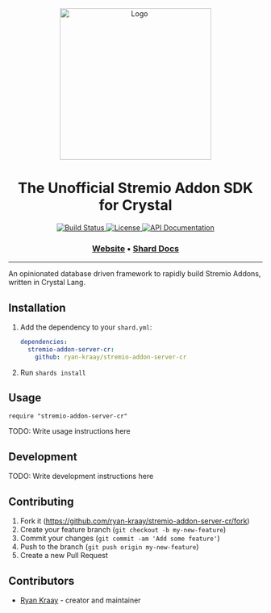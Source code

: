 <div align="center">
  <a href="https://github.com/ryan-kraay/stremio-addon-server-cr/" target="_blank" rel="noopener noreferrer">
    <img width="300" src="https://raw.githubusercontent.com/ryan-kraay/stremio-addon-server-cr/7-add-autogenerated-docs-and-formatting/assets/logo.png" alt="Logo">
  </a>
  
  <h1>The Unofficial Stremio Addon SDK for Crystal</h1>
  
  <p>
    <a href="https://github.com/ryan-kraay/stremio-addon-server-cr/actions/workflows/ci.yml">
      <img src="https://github.com/ryan-kraay/stremio-addon-server-cr/actions/workflows/ci.yml/badge.svg" alt="Build Status">
    </a>
    <a href="https://github.com/ryan-kraay/stremio-addon-server-cr/blob/main/LICENSE">
      <img src="https://img.shields.io/github/license/ryan-kraay/stremio-addon-server-cr.svg" alt="License">
    </a>
    <a href="https://ryan-kraay.github.io/stremio-addon-server-cr/index.html">
      <img src="https://img.shields.io/badge/documentation-API-f06" alt="API Documentation">
    </a> 
  </p>

  <h3>
    <a href="https://github.com/ryan-kraay/stremio-addon-server-cr/">Website</a>
    <span> • </span>
    <a href="https://ryan-kraay.github.io/stremio-addon-server-cr/index.html">Shard Docs</a>
  </h3>
</div>

<hr/>


An opinionated database driven framework to rapidly build Stremio Addons, written in Crystal Lang.

## Installation

1. Add the dependency to your `shard.yml`:

   ```yaml
   dependencies:
     stremio-addon-server-cr:
       github: ryan-kraay/stremio-addon-server-cr
   ```

2. Run `shards install`

## Usage

```crystal
require "stremio-addon-server-cr"
```

TODO: Write usage instructions here

## Development

TODO: Write development instructions here

## Contributing

1. Fork it (<https://github.com/ryan-kraay/stremio-addon-server-cr/fork>)
2. Create your feature branch (`git checkout -b my-new-feature`)
3. Commit your changes (`git commit -am 'Add some feature'`)
4. Push to the branch (`git push origin my-new-feature`)
5. Create a new Pull Request

## Contributors

- [Ryan Kraay](https://github.com/ryan-kraay) - creator and maintainer
